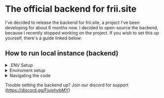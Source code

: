 # The official backend for frii.site

I've decided to release the backend for frii.site, a project I've been developing for about 6 months now. 
I decided to open-source the backend, because I recently stopped working on the project. If you wish to set this up yourself, there's a guide linked below:

## How to run local instance (backend)

<details>
  <summary>.ENV Setup</summary>

  
You'll need the following keys:
P.S: These keys are listed in the following format: `Service (key name in .ENV file) - usage`

Optional:
  - [IPInfo](https://ipinfo.io/developers) (IPINFO_KEY) - Gets country details and associates them with users. WARN: Not setting up this key might cause instability / crashes.
  - Discord webhook (DC_TRACE and DC_WEBHOOK. Usage requires some slight code changes) - Sends logs to certain channels
  - [Sentry](https://sentry.io/welcome/) (SENTRY_URL) - Used for debugging. WARN: Not setting up this key might cause instability / crashes.
  - [GitHub](https://github.com/settings/tokens] (GH_KEY) - Used for translations 

Required:
  - [Resend](https://resend.com/) (RESEND_KEY) - Used for email verification
  - [MongoDB](https://www.mongodb.com/) (MONGODB_URL) - Used for storing data
  - [Cloudflare API key](https://developers.cloudflare.com/fundamentals/api/get-started/create-token/) (CF_KEY_W and CF_KEY_R) - Used for DNS management
  - Cloudflare Email (EMAIL) - Used for DNS management. (Make sure to use the email your cloudflare account is associated with)
  - [Cloudflare Zone](https://developers.cloudflare.com/fundamentals/setup/find-account-and-zone-ids/) (ZONEID) - DNS management
  - [Fernet encryption key](https://fernetkeygen.com/) (ENC_KEY) - Used for encrypting certain data in the database.

After setting up these keys, you can continue to Enviroment setup
  
</details>

<details>
  <summary>Enviroment setup</summary>

  1. Make sure you have Python >3.8 installed
  2. Clone this repository (`git clone https://github.com/ctih1/frii.site-backend`)
  3. Go to the directory (`cd frii.site-backend`)
  4. Install required dependencies (`pip install -r requirements.txt`)

  After this, you can run the server using `python server.py`, which will create an instance on localhost:5123
  
</details>

<details>
  <summary>Navigating the code</summary>

  So, now the hard part: navigating the code

  The frii.site backend has been rewritten multiple times, but it's still messy and barely organized. 

  1. `server.py` listens for requests to the server, and passes headers / the JSON body to `connector.py`
  2. `connector.py` routes the request information to the correct function
  3. `funcs/(?).py` executes the right functions, and returns data
  4. `connector.py` organizes the data in the flask "Response" class, and returns it to `server.py` 
</details>

Trouble setting the backend up? Join our discord for support (https://discord.gg/FjujyhvbMY)
